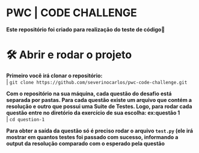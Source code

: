 # PWC | CODE CHALLENGE

**Este repositório foi criado para realização do teste de código🚀**

# 🛠️ Abrir e rodar o projeto

**Primeiro você irá clonar o repositório:**
<br/>| `git clone https://github.com/severinocarlos/pwc-code-challenge.git`

**Com o repositório na sua máquina, cada questão do desafio está separada por pastas. Para cada questão existe um arquivo que contém a resolução e outro que possui uma Suite de Testes. Logo, para rodar cada questão entre no diretório da exercício de sua escolha: ex:questão 1**
<br/>| `cd question-1`

**Para obter a saída da questão só é preciso rodar o arquivo `test.py` (ele irá mostrar em quantos testes foi passado com sucesso, informando a output da resolução comparado com o esperado pela questão**

